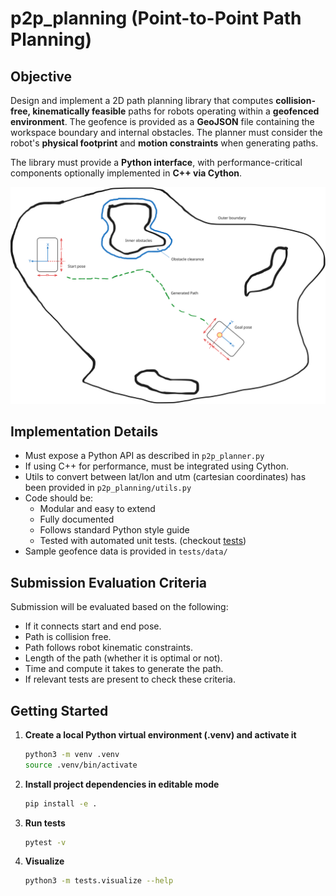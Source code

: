 # p2p_planning (Point-to-Point Path Planning)

## Objective
Design and implement a 2D path planning library that computes **collision-free, kinematically feasible** paths for robots operating within a **geofenced environment**. The geofence is provided as a **GeoJSON** file containing the workspace boundary and internal obstacles. The planner must consider the robot's **physical footprint** and **motion constraints** when generating paths.

The library must provide a **Python interface**, with performance-critical components optionally implemented in **C++ via Cython**.

![p2p_planning](./p2p_planning.svg)

## Implementation Details
* Must expose a Python API as described in `p2p_planner.py`
* If using C++ for performance, must be integrated using Cython.
* Utils to convert between lat/lon and utm (cartesian coordinates) has been provided in `p2p_planning/utils.py`
* Code should be:
   * Modular and easy to extend
   * Fully documented
   * Follows standard Python style guide
   * Tested with automated unit tests. (checkout [tests](./tests/))
* Sample geofence data is provided in `tests/data/`

## Submission Evaluation Criteria
Submission will be evaluated based on the following:
* If it connects start and end pose.
* Path is collision free.
* Path follows robot kinematic constraints.
* Length of the path (whether it is optimal or not).
* Time and compute it takes to generate the path.
* If relevant tests are present to check these criteria.

## Getting Started

1. **Create a local Python virtual environment (.venv) and activate it**
   ```bash
   python3 -m venv .venv
   source .venv/bin/activate
   ```

2. **Install project dependencies in editable mode**
   ```bash
   pip install -e .
   ```

3. **Run tests**
   ```bash
   pytest -v
   ```

4. **Visualize**
   ```bash
   python3 -m tests.visualize --help
   ```